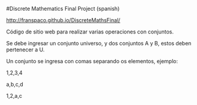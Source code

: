 #Discrete Mathematics Final Project
 (spanish)

http://franspaco.github.io/DiscreteMathsFinal/

 Código de sitio web para realizar varias operaciones con conjuntos.

 Se debe ingresar un conjunto universo, y dos conjuntos A y B, estos deben pertenecer a U.

 Un conjunto se ingresa con comas separando os elementos, ejemplo:

 1,2,3,4

 a,b,c,d

 1,2,a,c
